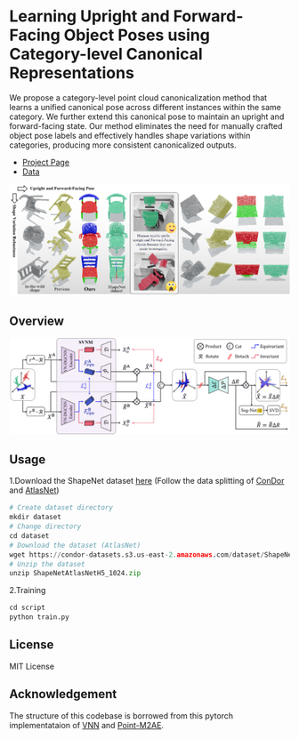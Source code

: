 # Learning Upright and Forward-Facing Object Poses using Category-level Canonical Representations
We propose a category-level point cloud canonicalization method that learns a unified canonical pose across different instances within the same category.  We further extend this canonical pose to maintain an upright and forward-facing state. Our method eliminates the need for manually crafted object pose labels and effectively handles shape variations within categories, producing more consistent canonicalized outputs. 

- [Project Page](https://anon-mity.github.io/upright-facing/)
- [Data](https://drive.google.com/file/d/1RXZEHc7ZD_LlStugoKE7jiPE7T2Xs_b5/view?usp=drive_link)
 
![](./img1.png)
## Overview
![Overview](./img2.png)

## Usage
1.Download the ShapeNet dataset [here](https://condor-datasets.s3.us-east-2.amazonaws.com/dataset/ShapeNetAtlasNetH5_1024.zip) (Follow the data splitting of [ConDor](https://github.com/brown-ivl/ConDor) and [AtlasNet](https://github.com/TheoDEPRELLE/AtlasNetV2))
```python
# Create dataset directory
mkdir dataset
# Change directory
cd dataset
# Download the dataset (AtlasNet)
wget https://condor-datasets.s3.us-east-2.amazonaws.com/dataset/ShapeNetAtlasNetH5_1024.zip 
# Unzip the dataset
unzip ShapeNetAtlasNetH5_1024.zip
```

2.Training
```python
cd script
python train.py
```

<!--## Data generation
1.Physics Simulator
<div style="display: flex; justify-content: center; align-items: center;">
  <img src="./Cluster1.png" alt="Cluster1" width="400"/>
</div>

2.Cluster
<div style="text-align: center;">
  <img src="./Cluster4.png" alt="Cluster4" width="700"/>
</div>-->

## License
MIT License

## Acknowledgement
The structure of this codebase is borrowed from this pytorch implementataion of [VNN](https://github.com/FlyingGiraffe/vnn) and [Point-M2AE](https://github.com/ZrrSkywalker/Point-M2AE).

